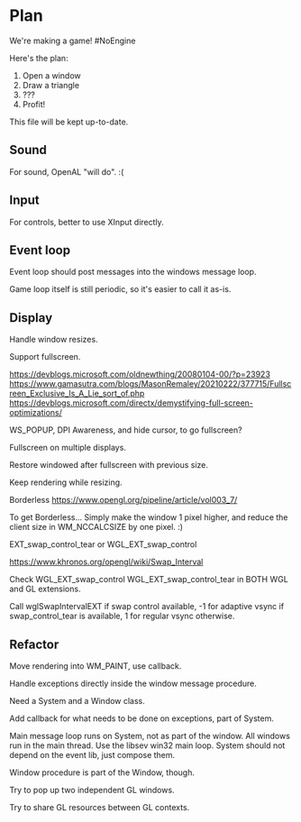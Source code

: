 # Plan

We're making a game! #NoEngine

Here's the plan:

1. Open a window
2. Draw a triangle
3. ???
4. Profit!

This file will be kept up-to-date.

## Sound

For sound, OpenAL "will do". :(

## Input

For controls, better to use XInput directly.

## Event loop

Event loop should post messages into the windows message loop.

Game loop itself is still periodic, so it's easier to call it as-is.

## Display

Handle window resizes.

Support fullscreen.

https://devblogs.microsoft.com/oldnewthing/20080104-00/?p=23923
https://www.gamasutra.com/blogs/MasonRemaley/20210222/377715/Fullscreen_Exclusive_Is_A_Lie_sort_of.php
https://devblogs.microsoft.com/directx/demystifying-full-screen-optimizations/

WS_POPUP, DPI Awareness, and hide cursor, to go fullscreen?

Fullscreen on multiple displays.

Restore windowed after fullscreen with previous size.

Keep rendering while resizing.

Borderless https://www.opengl.org/pipeline/article/vol003_7/

To get Borderless... Simply make the window 1 pixel higher, and reduce the client size in WM_NCCALCSIZE by one pixel. :)

EXT_swap_control_tear or WGL_EXT_swap_control

https://www.khronos.org/opengl/wiki/Swap_Interval

Check WGL_EXT_swap_control WGL_EXT_swap_control_tear in BOTH WGL and GL extensions.

Call wglSwapIntervalEXT if swap control available, -1 for adaptive vsync if swap_control_tear is available, 1 for regular vsync otherwise.

## Refactor

Move rendering into WM_PAINT, use callback.

Handle exceptions directly inside the window message procedure.

Need a System and a Window class.

Add callback for what needs to be done on exceptions, part of System.

Main message loop runs on System, not as part of the window. All windows run in the main thread. Use the libsev win32 main loop. System should not depend on the event lib, just compose them.

Window procedure is part of the Window, though.

Try to pop up two independent GL windows.

Try to share GL resources between GL contexts.
